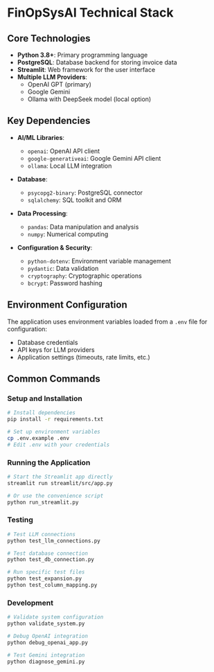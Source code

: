 # FinOpSysAI Technical Stack

## Core Technologies

- **Python 3.8+**: Primary programming language
- **PostgreSQL**: Database backend for storing invoice data
- **Streamlit**: Web framework for the user interface
- **Multiple LLM Providers**:
  - OpenAI GPT (primary)
  - Google Gemini
  - Ollama with DeepSeek model (local option)

## Key Dependencies

- **AI/ML Libraries**:
  - `openai`: OpenAI API client
  - `google-generativeai`: Google Gemini API client
  - `ollama`: Local LLM integration

- **Database**:
  - `psycopg2-binary`: PostgreSQL connector
  - `sqlalchemy`: SQL toolkit and ORM

- **Data Processing**:
  - `pandas`: Data manipulation and analysis
  - `numpy`: Numerical computing

- **Configuration & Security**:
  - `python-dotenv`: Environment variable management
  - `pydantic`: Data validation
  - `cryptography`: Cryptographic operations
  - `bcrypt`: Password hashing

## Environment Configuration

The application uses environment variables loaded from a `.env` file for configuration:
- Database credentials
- API keys for LLM providers
- Application settings (timeouts, rate limits, etc.)

## Common Commands

### Setup and Installation

```bash
# Install dependencies
pip install -r requirements.txt

# Set up environment variables
cp .env.example .env
# Edit .env with your credentials
```

### Running the Application

```bash
# Start the Streamlit app directly
streamlit run streamlit/src/app.py

# Or use the convenience script
python run_streamlit.py
```

### Testing

```bash
# Test LLM connections
python test_llm_connections.py

# Test database connection
python test_db_connection.py

# Run specific test files
python test_expansion.py
python test_column_mapping.py
```

### Development

```bash
# Validate system configuration
python validate_system.py

# Debug OpenAI integration
python debug_openai_app.py

# Test Gemini integration
python diagnose_gemini.py
```